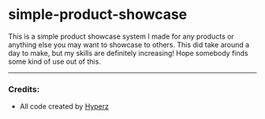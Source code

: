 # simple-product-showcase
This is a simple product showcase system I made for any products or anything else you may want to showcase to others. This did take around a day to make, but my skills are definitely increasing! Hope somebody finds some kind of use out of this.

---

### Credits:

- All code created by [Hyperz](https://hyperz.dev/github)
